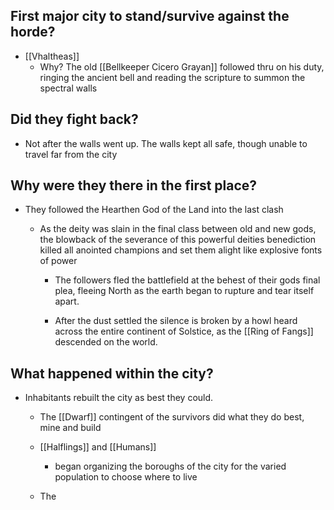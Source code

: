 ## First major city to stand/survive against the horde?

- [[Vhaltheas]] 
	- Why? The old [[Bellkeeper Cicero Grayan]] followed thru on his duty, ringing the ancient bell and reading the scripture to summon the spectral walls


## Did they fight back?

- Not after the walls went up. The walls kept all safe, though unable to travel far from the city


##  Why were they there in the first place?

- They followed the Hearthen God of the Land into the last clash

	- As the deity was slain in the final class between old and new gods, the blowback of the severance of this powerful deities benediction killed all anointed champions and set them alight like explosive fonts of power

		- The followers fled the battlefield at the behest of their gods final plea, fleeing North as the earth began to rupture and tear itself apart.

		- After the dust settled the silence is broken by a howl heard across the entire continent of Solstice, as the [[Ring of Fangs]] descended on the world.


## What happened within the city? 

- Inhabitants rebuilt the city as best they could.

	- The [[Dwarf]] contingent of the survivors did what they do best, mine and build

	- [[Halflings]] and [[Humans]] 
		- began organizing the boroughs of the city for the varied population to choose where to live

	- The 